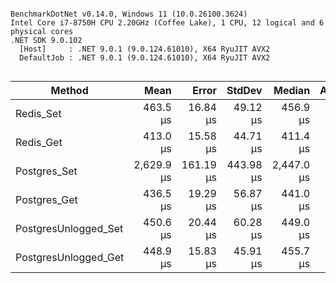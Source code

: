 ```

BenchmarkDotNet v0.14.0, Windows 11 (10.0.26100.3624)
Intel Core i7-8750H CPU 2.20GHz (Coffee Lake), 1 CPU, 12 logical and 6 physical cores
.NET SDK 9.0.102
  [Host]     : .NET 9.0.1 (9.0.124.61010), X64 RyuJIT AVX2
  DefaultJob : .NET 9.0.1 (9.0.124.61010), X64 RyuJIT AVX2


```
| Method               | Mean       | Error     | StdDev    | Median     | Allocated |
|--------------------- |-----------:|----------:|----------:|-----------:|----------:|
| Redis_Set            |   463.5 μs |  16.84 μs |  49.12 μs |   456.9 μs |     193 B |
| Redis_Get            |   413.0 μs |  15.58 μs |  44.71 μs |   411.4 μs |     201 B |
| Postgres_Set         | 2,629.9 μs | 161.19 μs | 443.98 μs | 2,447.0 μs |    1280 B |
| Postgres_Get         |   436.5 μs |  19.29 μs |  56.87 μs |   441.0 μs |    1011 B |
| PostgresUnlogged_Set |   450.6 μs |  20.44 μs |  60.28 μs |   449.0 μs |    1290 B |
| PostgresUnlogged_Get |   448.9 μs |  15.83 μs |  45.91 μs |   455.7 μs |    1033 B |
